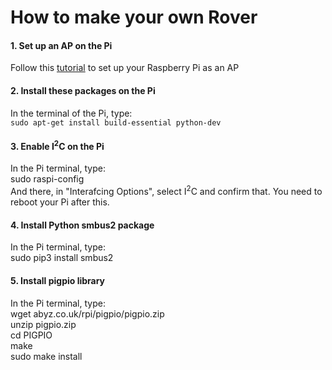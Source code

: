 # How to make your own Rover

#### 1. Set up an AP on the Pi
Follow this [tutorial](https://www.raspberrypi.org/documentation/configuration/wireless/access-point.md) to set up your Raspberry Pi as an AP

#### 2. Install these packages on the Pi
In the terminal of the Pi, type:   
```sudo apt-get install build-essential python-dev```

#### 3. Enable I<sup>2</sup>C on the Pi
In the Pi terminal, type:   
sudo raspi-config   
And there, in "Interafcing Options", select I<sup>2</sup>C and confirm that.
You need to reboot your Pi after this.

#### 4. Install Python smbus2 package
In the Pi terminal, type:   
sudo pip3 install smbus2

#### 5. Install pigpio library
In the Pi terminal, type:   
wget abyz.co.uk/rpi/pigpio/pigpio.zip   
unzip pigpio.zip   
cd PIGPIO    
make    
sudo make install